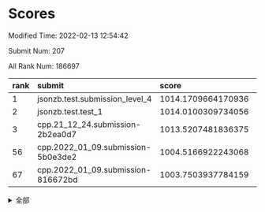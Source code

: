 # Scores

Modified Time: 2022-02-13 12:54:42

Submit Num: 207

All Rank Num: 186697

| rank |               submit               |       score        |       sigma        | pk_num |
| :--- | :--------------------------------- | :----------------- | :----------------- | :----- |
| 1    | jsonzb.test.submission_level_4     | 1014.1709664170936 | 0.802815556709603  | 3606   |
| 2    | jsonzb.test.test_1                 | 1014.0100309734056 | 0.8339283052441689 | 3610   |
| 3    | cpp.21_12_24.submission-2b2ea0d7   | 1013.5207481836375 | 0.8076096786896056 | 3608   |
| 56   | cpp.2022_01_09.submission-5b0e3de2 | 1004.5166922243068 | 0.7366462168954475 | 3608   |
| 67   | cpp.2022_01_09.submission-816672bd | 1003.7503937784159 | 0.7013419270563244 | 3608   |


<details>
<summary>全部</summary>

| rank |                 submit                 |       score        |       sigma        | pk_num |
| :--- | :------------------------------------- | :----------------- | :----------------- | :----- |
| 1    | jsonzb.test.submission_level_4         | 1014.1709664170936 | 0.802815556709603  | 3606   |
| 2    | jsonzb.test.test_1                     | 1014.0100309734056 | 0.8339283052441689 | 3610   |
| 3    | cpp.21_12_24.submission-2b2ea0d7       | 1013.5207481836375 | 0.8076096786896056 | 3608   |
| 4    | gobigger.level_3.submission_level_3_46 | 1011.844290057538  | 0.7674694119496158 | 3605   |
| 5    | gobigger.level_3.submission_level_3_2  | 1011.1197982893489 | 0.787427893647556  | 3611   |
| 6    | gobigger.level_3.submission_level_3_41 | 1011.0354503316482 | 0.756381429149417  | 3610   |
| 7    | gobigger.level_3.submission_level_3_24 | 1011.0305868385781 | 0.7638465383159362 | 3610   |
| 8    | gobigger.level_3.submission_level_3_38 | 1010.8547456329567 | 0.7680962951527273 | 3609   |
| 9    | gobigger.level_3.submission_level_3_40 | 1010.8439238441357 | 0.7825341985460669 | 3611   |
| 10   | gobigger.level_3.submission_level_3_29 | 1010.6694284459229 | 0.7691958846726139 | 3602   |
| 11   | gobigger.level_3.submission_level_3_9  | 1010.6488136956476 | 0.7544300513167979 | 3607   |
| 12   | gobigger.level_3.submission_level_3_35 | 1010.6251406958124 | 0.7625665679861341 | 3608   |
| 13   | gobigger.level_3.submission_level_3_43 | 1010.5735836581849 | 0.7735941390015074 | 3607   |
| 14   | gobigger.level_3.submission_level_3_1  | 1010.5550106101363 | 0.751095942615738  | 3607   |
| 15   | gobigger.level_3.submission_level_3_7  | 1010.3884145226152 | 0.7603861597855918 | 3606   |
| 16   | gobigger.level_3.submission_level_3_42 | 1010.3270951138027 | 0.7480596314163015 | 3606   |
| 17   | gobigger.level_3.submission_level_3_15 | 1010.2870931390214 | 0.7764299602893484 | 3603   |
| 18   | gobigger.level_3.submission_level_3_33 | 1010.2456774269045 | 0.752413384783392  | 3614   |
| 19   | gobigger.level_3.submission_level_3_14 | 1010.2281172274679 | 0.754854339925214  | 3608   |
| 20   | gobigger.level_3.submission_level_3_13 | 1010.213680435458  | 0.7386560159124397 | 3613   |
| 21   | gobigger.level_3.submission_level_3_39 | 1010.0769388517359 | 0.7480436038604575 | 3610   |
| 22   | gobigger.level_3.submission_level_3_4  | 1010.0553864810306 | 0.7685820961576744 | 3607   |
| 23   | gobigger.level_3.submission_level_3_49 | 1010.0481068172339 | 0.7638254188751875 | 3610   |
| 24   | gobigger.level_3.submission_level_3_5  | 1009.9904481117597 | 0.7681291150630581 | 3609   |
| 25   | gobigger.level_3.submission_level_3_26 | 1009.965550688957  | 0.7545817561363113 | 3606   |
| 26   | gobigger.level_3.submission_level_3_23 | 1009.9395979052205 | 0.7753771758529887 | 3610   |
| 27   | gobigger.level_3.submission_level_3_28 | 1009.9182884221157 | 0.7630648160937167 | 3609   |
| 28   | gobigger.level_3.submission_level_3_34 | 1009.8857239579921 | 0.7470783475606174 | 3608   |
| 29   | gobigger.level_3.submission_level_3_31 | 1009.8810958345897 | 0.7481512505661926 | 3608   |
| 30   | gobigger.level_3.submission_level_3_25 | 1009.8789275083149 | 0.756908758580802  | 3605   |
| 31   | gobigger.level_3.submission_level_3_6  | 1009.8717602679661 | 0.7455888214728278 | 3608   |
| 32   | gobigger.level_3.submission_level_3_16 | 1009.8683269311563 | 0.7607122112456737 | 3608   |
| 33   | gobigger.level_3.submission_level_3_36 | 1009.8340822148779 | 0.7478637958078667 | 3600   |
| 34   | gobigger.level_3.submission_level_3_8  | 1009.7697536366113 | 0.757930256118925  | 3606   |
| 35   | gobigger.level_3.submission_level_3_3  | 1009.6054154442766 | 0.7486235242862447 | 3607   |
| 36   | gobigger.level_3.submission_level_3_12 | 1009.5848913272944 | 0.761630976648665  | 3606   |
| 37   | gobigger.level_3.submission_level_3_17 | 1009.5690280678018 | 0.755180110250286  | 3608   |
| 38   | gobigger.level_3.submission_level_3_0  | 1009.5617395716655 | 0.7507797698081187 | 3607   |
| 39   | gobigger.level_3.submission_level_3_44 | 1009.4512973826281 | 0.7441339259205076 | 3609   |
| 40   | gobigger.level_3.submission_level_3_19 | 1009.4162341313538 | 0.7572140814341508 | 3613   |
| 41   | gobigger.level_3.submission_level_3_27 | 1009.4036211537522 | 0.735081362450463  | 3609   |
| 42   | gobigger.level_3.submission_level_3_11 | 1009.1407836267531 | 0.7878196587417446 | 3613   |
| 43   | gobigger.level_3.submission_level_3_20 | 1008.997022320373  | 0.7619403969869099 | 3605   |
| 44   | gobigger.level_3.submission_level_3_37 | 1008.9337335823307 | 0.7558817805191187 | 3609   |
| 45   | gobigger.level_3.submission_level_3_22 | 1008.9163496532221 | 0.7478048831709633 | 3605   |
| 46   | gobigger.level_3.submission_level_3_30 | 1008.9004484226174 | 0.7543300476167185 | 3608   |
| 47   | gobigger.level_3.submission_level_3_47 | 1008.8532522053465 | 0.7406510593945544 | 3611   |
| 48   | gobigger.level_3.submission_level_3_18 | 1008.8377980538738 | 0.7354807969203943 | 3607   |
| 49   | gobigger.level_3.submission_level_3_45 | 1008.46837456196   | 0.7562271562659637 | 3604   |
| 50   | gobigger.level_3.submission_level_3_32 | 1008.4172168326363 | 0.7422977796808496 | 3607   |
| 51   | gobigger.level_3.submission_level_3_10 | 1008.3109028663295 | 0.753439539822077  | 3606   |
| 52   | gobigger.level_3.submission_level_3_21 | 1008.2974598249749 | 0.7370335026812401 | 3605   |
| 53   | gobigger.level_3.submission_level_3_48 | 1007.5035639115994 | 0.7368292274331819 | 3611   |
| 54   | gobigger.level_1.submission_level_1_32 | 1005.4061129142331 | 0.7264528148772212 | 3608   |
| 55   | gobigger.level_1.submission_level_1_6  | 1004.5793801808641 | 0.7226920510305704 | 3605   |
| 56   | cpp.2022_01_09.submission-5b0e3de2     | 1004.5166922243068 | 0.7366462168954475 | 3608   |
| 57   | gobigger.level_1.submission_level_1_41 | 1004.4794749682454 | 0.7220701488018485 | 3610   |
| 58   | gobigger.level_1.submission_level_1_27 | 1004.4688453515291 | 0.7177413141150704 | 3602   |
| 59   | gobigger.level_1.submission_level_1_1  | 1004.4493941339542 | 0.7289253716317103 | 3612   |
| 60   | gobigger.level_1.submission_level_1_37 | 1004.4147477109507 | 0.7208153163596984 | 3605   |
| 61   | gobigger.level_1.submission_level_1_8  | 1004.1884533966127 | 0.7063673656227608 | 3607   |
| 62   | gobigger.level_1.submission_level_1_47 | 1004.1000365041173 | 0.702099247271133  | 3612   |
| 63   | gobigger.level_1.submission_level_1_29 | 1004.0204912554715 | 0.7279611225955079 | 3607   |
| 64   | gobigger.level_1.submission_level_1_15 | 1003.9002337434446 | 0.7167336959780856 | 3608   |
| 65   | gobigger.level_1.submission_level_1_21 | 1003.8924321510603 | 0.7169755685773643 | 3608   |
| 66   | gobigger.level_1.submission_level_1_44 | 1003.8474089588191 | 0.7194896829539652 | 3610   |
| 67   | cpp.2022_01_09.submission-816672bd     | 1003.7503937784159 | 0.7013419270563244 | 3608   |
| 68   | gobigger.level_1.submission_level_1_19 | 1003.721871280165  | 0.7192009821608704 | 3608   |
| 69   | gobigger.level_1.submission_level_1_36 | 1003.690459029664  | 0.7141880520613931 | 3608   |
| 70   | gobigger.level_1.submission_level_1_49 | 1003.6261024289394 | 0.7288802394135191 | 3611   |
| 71   | gobigger.level_1.submission_level_1_45 | 1003.5894179298593 | 0.7254751081646496 | 3605   |
| 72   | gobigger.level_1.submission_level_1_22 | 1003.5878013773287 | 0.715997302335542  | 3613   |
| 73   | gobigger.level_1.submission_level_1_5  | 1003.5463324170371 | 0.7174135124797183 | 3604   |
| 74   | gobigger.level_1.submission_level_1_20 | 1003.5421514903522 | 0.7056379630487823 | 3607   |
| 75   | gobigger.level_1.submission_level_1_10 | 1003.4890843842827 | 0.7195390866868874 | 3609   |
| 76   | gobigger.level_1.submission_level_1_40 | 1003.475270300682  | 0.7242967094818699 | 3611   |
| 77   | gobigger.level_1.submission_level_1_35 | 1003.4715640941611 | 0.7186033830343338 | 3604   |
| 78   | gobigger.level_1.submission_level_1_24 | 1003.4665063452717 | 0.7260401210642677 | 3608   |
| 79   | gobigger.level_1.submission_level_1_43 | 1003.4447525435199 | 0.7226684090700323 | 3607   |
| 80   | gobigger.level_1.submission_level_1_16 | 1003.4273191061136 | 0.7248442053375735 | 3608   |
| 81   | gobigger.level_1.submission_level_1_3  | 1003.3179645302775 | 0.709312000415343  | 3604   |
| 82   | gobigger.level_1.submission_level_1_46 | 1003.2999644438502 | 0.7067508268474691 | 3610   |
| 83   | gobigger.level_1.submission_level_1_34 | 1003.2015230856447 | 0.7155938788439208 | 3614   |
| 84   | gobigger.level_1.submission_level_1_23 | 1003.1917544413365 | 0.7164364554330164 | 3604   |
| 85   | gobigger.level_1.submission_level_1_2  | 1003.1301253873676 | 0.7071639470527739 | 3610   |
| 86   | gobigger.level_1.submission_level_1_33 | 1003.1121278569038 | 0.7225886868908504 | 3608   |
| 87   | gobigger.level_1.submission_level_1_13 | 1003.0892506081744 | 0.7215982970222599 | 3609   |
| 88   | gobigger.level_1.submission_level_1_17 | 1003.0871267778023 | 0.7265698174707826 | 3608   |
| 89   | gobigger.level_1.submission_level_1_25 | 1003.0734141534049 | 0.7001372734736249 | 3607   |
| 90   | gobigger.level_1.submission_level_1_42 | 1002.9321057440716 | 0.7162601783731217 | 3611   |
| 91   | gobigger.level_1.submission_level_1_39 | 1002.904340467661  | 0.7172711474419224 | 3609   |
| 92   | gobigger.level_1.submission_level_1_11 | 1002.763294894165  | 0.7181825761067933 | 3606   |
| 93   | gobigger.level_1.submission_level_1_18 | 1002.7507232764974 | 0.7132274234923835 | 3605   |
| 94   | gobigger.level_1.submission_level_1_4  | 1002.6704301021693 | 0.7004097564413745 | 3610   |
| 95   | gobigger.level_1.submission_level_1_48 | 1002.6434006664269 | 0.7190396650078538 | 3611   |
| 96   | gobigger.level_1.submission_level_1_0  | 1002.6111636461621 | 0.7108529566654564 | 3607   |
| 97   | gobigger.level_1.submission_level_1_38 | 1002.4481216858798 | 0.7251009529141406 | 3609   |
| 98   | gobigger.level_1.submission_level_1_14 | 1002.3941505648039 | 0.7111558168774712 | 3606   |
| 99   | gobigger.level_1.submission_level_1_12 | 1002.3749455665578 | 0.7227039379880007 | 3608   |
| 100  | gobigger.level_1.submission_level_1_26 | 1002.333547666718  | 0.7162653723139242 | 3605   |
| 101  | gobigger.level_1.submission_level_1_7  | 1002.3210521104946 | 0.7136658023288891 | 3604   |
| 102  | gobigger.level_1.submission_level_1_28 | 1001.7418455199514 | 0.7152478398307787 | 3607   |
| 103  | gobigger.level_1.submission_level_1_31 | 1001.6947046478564 | 0.6995717127968025 | 3608   |
| 104  | gobigger.level_1.submission_level_1_30 | 1001.4116255310028 | 0.7222062249638782 | 3612   |
| 105  | gobigger.level_1.submission_level_1_9  | 1001.1183468654317 | 0.7038839889685324 | 3604   |
| 106  | gobigger.random.submission_random_18   | 997.4538394334589  | 0.713108875194629  | 3607   |
| 107  | gobigger.random.submission_random_34   | 997.1010528378118  | 0.7225693418140327 | 3607   |
| 108  | gobigger.random.submission_random_48   | 997.0426237840759  | 0.6927292481049574 | 3604   |
| 109  | gobigger.random.submission_random_36   | 996.9669104826997  | 0.7166032720109237 | 3606   |
| 110  | gobigger.random.submission_random_30   | 996.9336546153947  | 0.7070514869323328 | 3604   |
| 111  | gobigger.random.submission_random_12   | 996.8339701857208  | 0.6997642208851894 | 3612   |
| 112  | gobigger.random.submission_random_20   | 996.7984953379214  | 0.7152912736593509 | 3607   |
| 113  | gobigger.random.submission_random_6    | 996.795410128457   | 0.6993924224217902 | 3604   |
| 114  | gobigger.random.submission_random_9    | 996.5407038871627  | 0.7093610806535258 | 3607   |
| 115  | gobigger.random.submission_random_13   | 996.4695200967477  | 0.7084642115272661 | 3603   |
| 116  | gobigger.random.submission_random_25   | 996.4436099371045  | 0.7181993348744161 | 3608   |
| 117  | gobigger.random.submission_random_15   | 996.4435076612054  | 0.7078884197761222 | 3609   |
| 118  | gobigger.random.submission_random_38   | 996.4426084735251  | 0.7123461243423557 | 3614   |
| 119  | gobigger.random.submission_random_46   | 996.4422996914865  | 0.69961521669086   | 3610   |
| 120  | gobigger.random.submission_random_19   | 996.4203585347054  | 0.697274596070353  | 3607   |
| 121  | gobigger.random.submission_random_42   | 996.2949618226645  | 0.7146773589510376 | 3614   |
| 122  | gobigger.random.submission_random_14   | 996.2841576538598  | 0.715358125214084  | 3606   |
| 123  | gobigger.random.submission_random_22   | 996.2157396686762  | 0.7097533889531135 | 3608   |
| 124  | gobigger.random.submission_random_29   | 996.19133829274    | 0.7136553125386557 | 3612   |
| 125  | gobigger.random.submission_random_45   | 996.0817627751983  | 0.6973397840130072 | 3607   |
| 126  | gobigger.random.submission_random_8    | 996.079218953514   | 0.7050383093854912 | 3608   |
| 127  | gobigger.random.submission_random_41   | 996.0548329902306  | 0.7079359639046052 | 3612   |
| 128  | gobigger.random.submission_random_43   | 996.035953645291   | 0.7085145168391267 | 3609   |
| 129  | gobigger.random.submission_random_21   | 996.0026496469687  | 0.7234888499253532 | 3608   |
| 130  | gobigger.random.submission_random_33   | 995.96567242119    | 0.7147372515405511 | 3612   |
| 131  | gobigger.random.submission_random_0    | 995.9335682358493  | 0.7182516988739516 | 3609   |
| 132  | gobigger.random.submission_random_26   | 995.8841574030251  | 0.6967209308226544 | 3607   |
| 133  | gobigger.random.submission_random_28   | 995.8552764552082  | 0.7149245222842658 | 3608   |
| 134  | gobigger.random.submission_random_39   | 995.7989240452594  | 0.701053897417041  | 3609   |
| 135  | gobigger.random.submission_random_4    | 995.7203119697763  | 0.7099872412440867 | 3614   |
| 136  | gobigger.random.submission_random_7    | 995.6804205476459  | 0.7205902574044849 | 3606   |
| 137  | gobigger.random.submission_random_16   | 995.673410788697   | 0.7017328149860238 | 3608   |
| 138  | gobigger.random.submission_random_27   | 995.6354009233023  | 0.7256242178062012 | 3608   |
| 139  | gobigger.random.submission_random_47   | 995.6190588407709  | 0.7165346171484537 | 3606   |
| 140  | gobigger.random.submission_random_40   | 995.5869462123345  | 0.7269063246972606 | 3608   |
| 141  | gobigger.random.submission_random_17   | 995.5445692185317  | 0.7099738754659399 | 3605   |
| 142  | gobigger.random.submission_random_10   | 995.4844711750964  | 0.7217550322336737 | 3611   |
| 143  | gobigger.random.submission_random_3    | 995.4821758659724  | 0.7088579163530905 | 3608   |
| 144  | gobigger.random.submission_random_1    | 995.4398247452239  | 0.7083042551906685 | 3609   |
| 145  | gobigger.random.submission_random_5    | 995.4100152315     | 0.7212023227069568 | 3605   |
| 146  | gobigger.random.submission_random_49   | 995.3876868514765  | 0.7080051068823375 | 3608   |
| 147  | gobigger.random.submission_random_35   | 995.3816444480625  | 0.717013596754436  | 3610   |
| 148  | gobigger.random.submission_random_32   | 995.3684690004352  | 0.6990551561583759 | 3608   |
| 149  | gobigger.random.submission_random_24   | 995.3341862310127  | 0.6978535716889233 | 3602   |
| 150  | gobigger.random.submission_random_11   | 995.303107906424   | 0.7157566417035661 | 3607   |
| 151  | gobigger.random.submission_random_44   | 995.2385707942362  | 0.7118436576654824 | 3606   |
| 152  | gobigger.random.submission_random_31   | 995.1818142362641  | 0.715883179776371  | 3608   |
| 153  | gobigger.random.submission_random_37   | 995.1214584184424  | 0.7135029336161662 | 3601   |
| 154  | gobigger.random.submission_random_2    | 995.0537328115743  | 0.7224292991007564 | 3606   |
| 155  | gobigger.random.submission_random_23   | 994.9574985737872  | 0.7001971164332685 | 3605   |
| 156  | gobigger.level_2.submission_level_2_40 | 994.09788142025    | 0.723220940868748  | 3606   |
| 157  | gobigger.level_2.submission_level_2_26 | 993.563201063831   | 0.7372798651329071 | 3611   |
| 158  | gobigger.level_2.submission_level_2_42 | 993.560726771474   | 0.7279720074158107 | 3610   |
| 159  | gobigger.level_2.submission_level_2_49 | 993.2096164748763  | 0.7195693121694119 | 3606   |
| 160  | gobigger.level_2.submission_level_2_24 | 993.1651867125656  | 0.7323407644399472 | 3606   |
| 161  | gobigger.level_2.submission_level_2_5  | 993.0712886160287  | 0.7461179142134777 | 3604   |
| 162  | gobigger.level_2.submission_level_2_0  | 992.9962522341841  | 0.726988659116361  | 3611   |
| 163  | gobigger.level_2.submission_level_2_45 | 992.9576399644372  | 0.7390409169384233 | 3606   |
| 164  | gobigger.level_2.submission_level_2_46 | 992.9154584979557  | 0.7293971804164593 | 3607   |
| 165  | gobigger.level_2.submission_level_2_11 | 992.8642219950419  | 0.7435836016571099 | 3608   |
| 166  | gobigger.level_2.submission_level_2_14 | 992.8185650346664  | 0.7406740395711844 | 3611   |
| 167  | gobigger.level_2.submission_level_2_35 | 992.800812634995   | 0.7426303198959242 | 3601   |
| 168  | gobigger.level_2.submission_level_2_37 | 992.7142684163606  | 0.7433723615353924 | 3608   |
| 169  | gobigger.level_2.submission_level_2_18 | 992.6689324681802  | 0.7385541787474335 | 3607   |
| 170  | gobigger.level_2.submission_level_2_36 | 992.6617373861887  | 0.7228988399447096 | 3606   |
| 171  | gobigger.level_2.submission_level_2_10 | 992.6029586417429  | 0.7366310635374477 | 3605   |
| 172  | gobigger.level_2.submission_level_2_22 | 992.5921289496874  | 0.741399886434817  | 3607   |
| 173  | gobigger.level_2.submission_level_2_25 | 992.5557305550996  | 0.7187335051165981 | 3603   |
| 174  | gobigger.level_2.submission_level_2_1  | 992.5138284057448  | 0.7598967819217686 | 3607   |
| 175  | gobigger.level_2.submission_level_2_13 | 992.484987813821   | 0.7254373640070062 | 3608   |
| 176  | gobigger.level_2.submission_level_2_9  | 992.4715933208511  | 0.7267429497614607 | 3607   |
| 177  | gobigger.level_2.submission_level_2_17 | 992.4129155720022  | 0.7208179107028398 | 3605   |
| 178  | gobigger.level_2.submission_level_2_27 | 992.3245776165395  | 0.7269769010248541 | 3608   |
| 179  | gobigger.level_2.submission_level_2_44 | 992.2917930595282  | 0.7351838661738991 | 3608   |
| 180  | gobigger.level_2.submission_level_2_4  | 992.2432099982982  | 0.742476435134176  | 3609   |
| 181  | gobigger.level_2.submission_level_2_21 | 992.2273973284854  | 0.7353259609836456 | 3608   |
| 182  | gobigger.level_2.submission_level_2_8  | 992.1580479598748  | 0.7403198134153293 | 3605   |
| 183  | gobigger.level_2.submission_level_2_38 | 992.0083986851802  | 0.7352016782192945 | 3606   |
| 184  | gobigger.level_2.submission_level_2_34 | 991.9168842805501  | 0.7425026651128297 | 3608   |
| 185  | gobigger.level_2.submission_level_2_47 | 991.8712318651181  | 0.7247675755189764 | 3613   |
| 186  | gobigger.level_2.submission_level_2_31 | 991.8474557808607  | 0.7534017193397855 | 3612   |
| 187  | gobigger.level_2.submission_level_2_16 | 991.843646982368   | 0.755596137402872  | 3611   |
| 188  | gobigger.level_2.submission_level_2_43 | 991.7708715995624  | 0.7345477194706527 | 3610   |
| 189  | gobigger.level_2.submission_level_2_23 | 991.7634871092088  | 0.7296135209516118 | 3606   |
| 190  | gobigger.level_2.submission_level_2_2  | 991.7263738214956  | 0.7684916663129745 | 3608   |
| 191  | gobigger.level_2.submission_level_2_41 | 991.5807561552573  | 0.748658527951675  | 3611   |
| 192  | gobigger.level_2.submission_level_2_39 | 991.5027480449714  | 0.7514884787092603 | 3607   |
| 193  | gobigger.level_2.submission_level_2_12 | 991.4598883089977  | 0.7490968574464459 | 3599   |
| 194  | gobigger.level_2.submission_level_2_32 | 991.4265789207     | 0.7484789260255974 | 3607   |
| 195  | gobigger.level_2.submission_level_2_33 | 991.4044227657351  | 0.7452558979112655 | 3604   |
| 196  | gobigger.level_2.submission_level_2_48 | 991.3395186209522  | 0.7555068895381732 | 3607   |
| 197  | gobigger.level_2.submission_level_2_28 | 991.3375369305104  | 0.7392310279435279 | 3609   |
| 198  | gobigger.level_2.submission_level_2_3  | 991.3215778077101  | 0.746213044411462  | 3611   |
| 199  | gobigger.level_2.submission_level_2_6  | 991.1986106609052  | 0.7439587976040886 | 3611   |
| 200  | gobigger.level_2.submission_level_2_29 | 990.9536564598268  | 0.7527935718263062 | 3610   |
| 201  | gobigger.level_2.submission_level_2_20 | 990.835481138546   | 0.7573809819170908 | 3609   |
| 202  | gobigger.level_2.submission_level_2_19 | 990.717539535501   | 0.7759629714944378 | 3602   |
| 203  | gobigger.level_2.submission_level_2_30 | 990.4033198587811  | 0.7544511073980246 | 3607   |
| 204  | gobigger.level_2.submission_level_2_7  | 990.1371543608352  | 0.7825594350824076 | 3606   |
| 205  | gobigger.level_2.submission_level_2_15 | 989.7686791363981  | 0.7575876715385081 | 3608   |
| 206  | gobigger.none.submission_none_1        | 979.7175305758823  | 1.1832401848012695 | 3602   |
| 207  | gobigger.none.submission_none_0        | 976.4037616890084  | 1.45034244220537   | 3608   |

</details>